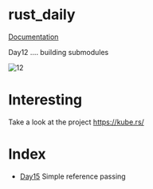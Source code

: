 # rust_daily


[Documentation](https://cwxstat.github.io/rust_daily/)

Day12 .... building submodules

![12](https://user-images.githubusercontent.com/755710/221073838-d28fcf71-7c40-40ef-ac8d-a2d400ae78ad.png)

# Interesting
Take a look at the project
https://kube.rs/


# Index

- [Day15](https://github.com/mchirico/rust_daily/tree/main/day15)
Simple reference passing



